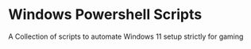 # Windows Powershell Scripts

A Collection of scripts to automate Windows 11 setup strictly for gaming
